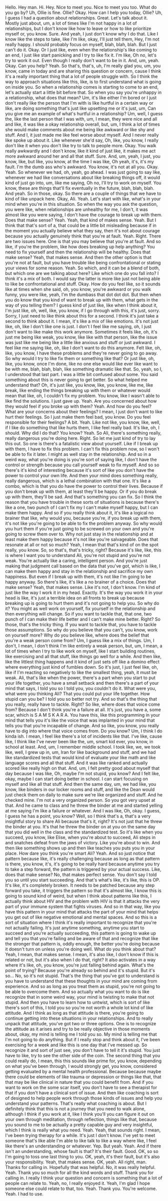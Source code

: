 Hello. Hey man. Hi. Hey. Nice to meet you. Nice to meet you too. What do you go by? Uh, Ollie is fine. Ollie? Okay. How can I help you today, Ollie? Uh, I guess I had a question about relationships. Great. Let's talk about it. Mostly just about, um, a lot of times like I'm not happy in a lot of relationships, but I don't know like how to leave or how to like prioritize myself or, you know. Sure. And yeah, I just don't know why I do that. Like I know like the steps to take, like I'm like, okay, I'll just tell them, Hey, I'm not really happy. I should probably focus on myself, blah, blah, blah. But I just can't do it. Okay. Or I just like, even when the relationship's like coming to an end, I just like start panicking and I try to like fix it. I'm like, Oh no, let's try to work it out. Even though I really don't want to be in it. And, um, yeah. Okay. Can you help? Yeah. So that's, that's, uh, I'm really glad you, um, you know, came in today and are sharing this question or concern, cause I think it's a really important thing that a lot of people struggle with. So I think the way to approach situations like this, like, is to first understand what is going on inside you. So when a relationship comes is starting to come to an end, let's actually start a little bit before that. So when you say you're unhappy in a relationship, what does that mean? Um, it's like either I'm bored or I just don't really like the person that I'm with is like hurtful in a certain way or like, are doing something that's just like upsetting me or it's just, um, Can you give me an example of what's hurtful in a relationship? Um, well, I guess the, like the last person that I was with, um, I mean, they were nice and all and like, it was like a okay relationship overall, but, um, I think a lot of times she would make comments about me being like awkward or like shy and stuff. And I, it just made me like feel worse about myself. And I never really like spoke up about it. Like whenever she'd say, Oh, like, you know, I really don't like it when you don't like try to talk to people more. Okay. You walk really awkwardly and I don't know, like it kind of just like, it makes me act more awkward around her and all that stuff. Sure. And, um, yeah, I just, you know, like, but like, you know, at the time I was like, Oh yeah, it's, it's my fault. I'm the dumb ass who's awkward. You know, it's not at all you. Okay. Yeah. So whenever we had, oh, yeah, go ahead. I was just going to say like, whenever we had like conversations about like breaking things off, it would kind of just go into, um, like me saying, Oh no, I'll try to work on myself. You know, these are things that'll fix eventually in the future, blah, blah, blah. And yeah. So in those, okay. So there are a couple of things that we have to kind of like unpack here. Okay, Ali. Yeah. Let's start with like, what's in your mind when you're in this situation. So when the way you ask the question, you were like, when relationships are unhealthy for me, I don't, it was almost like you were saying, I don't have the courage to break up with them. Does that make sense? Yeah. Yeah, that kind of makes sense. Yeah. But I think that that's sort of a, that could be a little bit misleading because if in the moment you actually believe what they say, then it's not about courage because you actually genuinely think that you're at fault. Yeah. Right. There are two issues here. One is that you may believe that you're at fault. And so like, if you're the problem, like how does breaking up help anything? You need to fix yourself and then the relationship will be healthy. Does that make sense? Yeah, that makes sense. And then the other option is that you're not at fault, but you have trouble like being confrontational or stating your views for some reason. Yeah. So which, and it can be a blend of both, but which one are we talking about here? Like which one do you fall into? I think it's a mix of both. I would say the latter is more like just not being able to like be confrontational and stuff. Okay. How do you feel like, so it sounds like at times when she said, oh, you know, you're awkward or you walk funny, you were like, yeah, I'm the dumbass that dot dot dot. But then when you do know that you kind of want to break up with them, what gets in the way of you telling them? I guess kind of just like, like when I think about it, I'm just like, oh, well, like, you know, if I go through with this, it's just, sorry. Sorry, I just need to like think about this for a second. I think it's just take a second to think about it. I mean, it's like a mix of like emotions. It's not just like, oh, like I don't like one is just. I don't I feel like me saying, oh, I just don't want to like make this work anymore. Sometimes it feels like, oh, it's just me being like weak, you know, like like with that person, like the issue was just like me being like a little like anxious and stuff or just awkward. I feel like me saying like, oh, like I don't want to do this anymore. Felt like, oh, like, you know, I have these problems and they're never going to go away. So why would I try to like fix them or something like that? Or just like, oh, like, you know, once I'm done, like no one else would like ever like want to be with me, blah, blah, blah, like something dramatic like that. So, yeah, so I, I understood that last part. I was a little bit confused about some. You said something about this is never going to get better. So what helped me understand that? Oh, it's just like, you know, like, you know, like me, like break, like ending the things breaking up with them or whatever would mean that like, oh, I couldn't fix my problem. You know, like I wasn't able to like find the solutions. I just gave up. Yeah. Are you concerned about how they would feel if you broke up with them? Yeah. And how do you feel? What are your concerns about their feelings? I mean, I just don't want to like hurt their feelings. So I just make them feel bad, you know. Do you feel responsible for their feelings? A bit. Yeah. Like not like, you know, like, well, if I like do something that like hurts them, I like feel really bad. It's like, oh, I should. Why did I do that? You know? Yeah. So Ali, there's something really, really dangerous you're doing here. Right. So let me just kind of try to lay this out. So one is there's a fatalistic view about yourself. Like if I break up with them, I have to fix this problem. I can't fix this problem now, so I won't be able to fix it later. I might as well stay in the relationship. And so in a weird way, what you're doing is you're sort of saying like, I don't have the control or strength because you call yourself weak to fix myself. And so so there's it's kind of interesting because it's sort of like you don't have the power to control your own life. And then your mind does something really, really dangerous, which is a lethal combination with that one. It's like a combo, which is that you do have the power to control their lives. Because if you don't break up with them, at least they'll be happy. Or if you do break up with them, they'll be sad. And that's something you can fix. So I think the reason that you have trouble in these sorts of situations is because there's like a one, two punch of I can't fix my I can't make myself happy, but I can make them happy. And so if you really think about it, it's like a logical no brainer that like, why would you, because you're, if you break up with them, it's not like you're going to be able to fix the problem anyway. So why would you hurt them if you're just going to be screwed on your own and you're going to screw them over to. Why not just stay in the relationship and at least make them happy because it's not like you're salvageable. Does that resonate at all or not so much? Yeah, I mean that that's kind of on the spot really, you know. So, so that's, that's tricky, right? Because it's like, like, this is where I want you to understand Ali, you're not stupid and you're not weak. You're actually like a caring, intelligent person. And you're just making that judgment call based on the data that you've got, which is like, I can make them happy and stay in the relationship and sacrifice my own happiness. But even if I break up with them, it's not like I'm going to be happy anyway. So there's like, it's like a no brainer of a choice. Does that make sense? Yeah, that makes sense. Like it's not, I don't know. I'm kind of just like the way I work it in my head. Exactly. It's the way you work it in your head is like, it's just a terrible idea on all fronts to break up because breaking up is going to hurt them and it's not going to help you. So why do it? You might as well work on yourself, fix yourself in the relationship and then everything will change. So if you want to tackle that, that one, two punch of I can make their life better and I can't make mine better. Right? So those, that's the tricky thing. If you want to tackle that, you have to tackle those assumptions. So why do you believe that you can't, you know, work on yourself more? Why do you believe like, where does the belief that you're a weak person come from? Um, I guess like a mix of things. Um, I don't, I mean, I don't think I'm like entirely a weak person, but, um, I mean, a lot of times when I try to like work on myself, like I start building routines, like exercising and all that stuff, like things go well for a while. And then like, like the littlest thing happens and it kind of just sets off like a domino effect where everything just kind of fumbles down. So it's just, I just feel like, oh, like if I'm reacting so negatively to like the smallest thing, yeah, it must be weak. Ali, that's like when the power, there's a part when you start to put your life together, you have a small setback and then there's a part of your mind that says, I told you so I told you, you couldn't do it. What were you, what were you thinking Ali? That you could put your life together. How stupid can you be? I told you so better not try. And so that's the thing that you really, really have to tackle. Right? So like, where does that voice come from? Because I don't think you're a failure at all. It's just, you have a, some scar, which is S A M S K A R A. You have this, like this programming in your mind that tells you it's like the voice that was implanted in your mind that tells you that you're incapable of change. And so like, you know, you really have to dig into where that voice comes from. Do you know? Um, I think I do kinda ish. I mean, I feel like there's a lot of incidents like that. I've like, cause like, I think like I've never been like the, um, smart kid ever, you know, in school at least. And, um, I remember middle school. I took like, we, we took like, well, I grew up in, um, Iran for like background and stuff, and we had like standardized tests that would kind of evaluate your like math and like language scores and all that stuff. And it was like ranked and actually scored like really high on that. And, um, I felt pretty good about myself that day because I was like, Oh, maybe I'm not stupid, you know? And I felt like, okay, maybe I can start doing better in school. I can start focusing on myself and like all that stuff. And then the same day, um, we had like, you know, like binders in our locker rooms and stuff, and like the Dean would just check them on daily to make sure we're like organized and stuff. And he checked mine. I'm not a very organized person. So you got very upset at that. And he came to class and he threw the binder at me and started yelling at me saying I'm like a failure or whatever. And I was like, Oh, okay. I guess, I guess he has a point, you know? Well, so I think that's a, that's a very insightful story to share Ali because that's it, right? It's not just that he threw the binder at you. It's that he threw the binder on at you on the same day that you did well in the class and the standardized test. So it's like when you succeed, you know, like Elise, when you're about to succeed, Ali steps in and snatches defeat from the jaws of victory. Like you're about to win. And then like something shows up and then like teaches you puts you in your place. How dare you think you're smart Ali? Yeah. And so just notice that pattern because like, it's really challenging because as long as that pattern is there, you know, it's, it's going to be really hard because anytime you try to take a step forward, the pattern is triggered by your actual success. Like, does that make sense? No, that makes perfect sense. You don't say I told you so until you start succeeding. And that's what's like, it's like, this is OP. It's like, it's completely broken. It needs to be patched because any step forward you take, it triggers the pattern so that it's almost like, I know this is going to sound kind of weird, but when I think about patterns like this, I actually think about HIV and the problem with HIV is that it attacks the very part of your immune system that fights viruses. And so in that way, like you have this pattern in your mind that attacks the part of your mind that helps you get out of like negative emotional and mental spaces. And so this is a sort of situation where I think it's really important to recognize that you're not actually failing. It's just anytime something, anytime you start to succeed and you're actually succeeding, this pattern is going to wake up and tell you that you're failing and be aware of that and recognize that like the stronger that pattern is, oddly enough, the better you're doing because it doesn't turn on unless you're doing well. What do you think about that? Yeah, I mean, that makes sense. I mean, it's also like, I don't know if this is related or not, but it's also when I do that, right? It also activates in a way where it's like, oh, you know, you're just falling behind again. What's the point of trying? Because you're already so behind and it's stupid. But it's so... No, so it's not stupid. That's the thing that you've got to understand is you have to understand that these thoughts in your mind are coming from experience. And so as long as you treat them as stupid, you're not going to be able to overcome them. And so actually what you want to do is like recognize that in some weird way, your mind is twisting to make that not stupid. And then you have to learn how to untwist, which is sort of like there's sort of this, I told you so you're not worth a whole lot kind of like attitude. And I think as long as that attitude is there, you're going to continue getting into these situations in your relationships. And to really unpack that attitude, you've got two or three options. One is to recognize the attitude as it arises and try to be really objective in those moments about, okay, my mind is telling me I told you so. My mind is telling me that I'm not going to do anything. But if I really stop and think about it, I've been exercising for a week and like this is one day that I've messed up. So recognize it and sort of just see, you don't have to tell it it's stupid. You just have to like, try to see the other side of the coin. The second thing that you could really do, I mean, this this sounds like prime for, you know, depending on what you've been through, I would strongly get, you know, considered getting evaluated by a mental health professional. Because because maybe there could be elements of like trauma or depression or things like that, that that may be like clinical in nature that you could benefit from. And if you want to work on the some scar itself, you don't have to see a therapist for that if you don't have a clinical sort of issue. And then like coaching is sort of designed to help people work through those kinds of issues and help you understand your patterns. That's really what coaching is about. But I definitely think that this is not a journey that you need to walk alone, although I think if you work at it, like I think you'll you can figure it out on your own through meditation, through reflection, things like that, because you sound to me to be actually a pretty capable guy and very insightful, which I think is really what you need. Yeah. Yeah, that sounds right. I mean, I've been trying therapy for a while. It's just I don't know. I've yet to meet someone that's like able I'm able to like talk to like a way where like, I feel like there's an understanding or whatever. Yep. But yeah. Yeah. And if there isn't an understanding, whose fault is that? It's their fault. Good. OK, so so I'm going to toss one last thing to you. OK, yeah, it's their fault, but it's also your responsibility. Yeah, that makes sense. OK, yeah. All right, man. Thanks for calling in. Hopefully that was helpful. No, it was really helpful. Yeah. Thank you so much for all the kind words and stuff. Thank you for calling in. I really I think your question and concern is something that a lot of people can relate to. Yeah, no, I really enjoyed it. Yeah, I'm glad I hope someone else could relate to that, too. Yeah. Thank you. You're welcome. Yeah. I had to use.